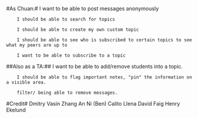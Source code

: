 #As Chuan:#
		I want to be able to post messages anonymously 
		
		I should be able to search for topics
		
		I should be able to create my own custom topic
		
		I should be able to see who is subscribed to certain topics to see what my peers are up to
		
		I want to be able to subscribe to a topic 
		

##Also as a TA:##
		I want to be able to add/remove students into a topic.
		
		I should be able to flag important notes, "pin" the information on a visible area.
		
		filter/ being able to remove messages.

#Credit#
	Dmitry Vasin
	Zhang An Ni (Ben)
	Calito Llena
	David Faig
	Henry Ekelund
